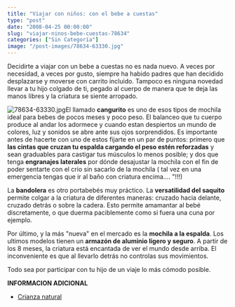 ```yaml
---
title: "Viajar con niños: con el bebe a cuestas"
type: "post"
date: "2008-04-25 00:00:00"
slug: "viajar-ninos-bebe-cuestas-78634"
categories: ["Sin Categoría"]
image: "/post-images/78634-63330.jpg"
---
```


Decidirte a viajar con un bebe a cuestas no es nada nuevo. A veces por necesidad, a veces por gusto, siempre ha habido padres que han decidido desplazarse y moverse con carrito incluido. Tampoco es ninguna novedad llevar a tu hijo colgado de ti, pegado al cuerpo de manera que te deja las manos libres y la criatura se siente arropado.

![78634-63330.jpg](/post-images/78634-63330.jpg "78634-63330.jpg")El llamado **cangurito** es uno de esos tipos de mochila ideal para bebes de pocos meses y poco peso. El balanceo que tu cuerpo produce al andar los adormece y cuando estan despiertos un mundo de colores, luz y sonidos se abre ante sus ojos sorprendidos. Es importante antes de hacerte con uno de estos fijarte en un par de puntos: primero que **las cintas que cruzan tu espalda cargando el peso estén reforzadas** y sean graduables para castigar tus músculos lo menos posible; y dos que tenga **engranajes laterales** por dónde desajustar la mochila con el fin de poder sentarte con el crio sin sacarlo de la mochila ( tal vez en una emergencia tengas que ir al baño con criatura encima.... "!!!)

La **bandolera** es otro portabebés muy práctico. La **versatilidad del saquito** permite colgar a la criatura de diferentes maneras: cruzado hacia delante, cruzado detrás o sobre la cadera. Esto permite amamantar al bebé discretamente, o que duerma paciblemente como si fuera una cuna por ejemplo.

Por último, y la más "nueva" en el mercado es la **mochila a la espalda**. Los ultimos modelos tienen un **armazón de aluminio ligero y seguro**. A partir de los 8 meses, la criatura está encantada de ver el mundo desde arriba. El inconveniente es que al llevarlo detrás no controlas sus movimientos.

Todo sea por participar con tu hijo de un viaje lo más cómodo posible.

**INFORMACION ADICIONAL**

- [Crianza natural](http://www.crianzanatural.com/fam/fam1.html)